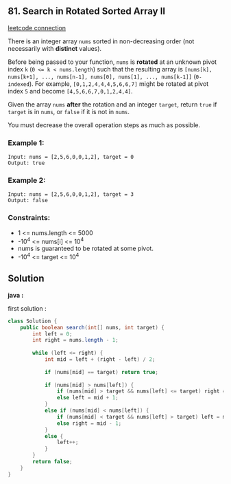 ## 81. Search in Rotated Sorted Array II

[leetcode connection](https://leetcode.com/problems/search-in-rotated-sorted-array-ii/)

There is an integer array `nums` sorted in non-decreasing order (not necessarily with **distinct** values).

Before being passed to your function, `nums` is **rotated** at an unknown pivot index `k` (`0 <= k < nums.length`) such that the resulting array is `[nums[k], nums[k+1], ..., nums[n-1], nums[0], nums[1], ..., nums[k-1]]` (`0-indexed`). For example, `[0,1,2,4,4,4,5,6,6,7]` might be rotated at pivot index `5` and become `[4,5,6,6,7,0,1,2,4,4]`.

Given the array `nums` **after** the rotation and an integer `target`, return `true` if `target` is in `nums`, or `false` if it is not in `nums`.

You must decrease the overall operation steps as much as possible.

### Example 1:
```
Input: nums = [2,5,6,0,0,1,2], target = 0
Output: true
```

### Example 2:
```
Input: nums = [2,5,6,0,0,1,2], target = 3
Output: false
```

### Constraints:

* 1 <= nums.length <= 5000
* -10<sup>4</sup> <= nums[i] <= 10<sup>4</sup>
* nums is guaranteed to be rotated at some pivot.
* -10<sup>4</sup> <= target <= 10<sup>4</sup>

## Solution

**java :**

first solution :
```java
class Solution {
    public boolean search(int[] nums, int target) {
        int left = 0;
        int right = nums.length - 1;
        
        while (left <= right) {
            int mid = left + (right - left) / 2;
            
            if (nums[mid] == target) return true;
            
            if (nums[mid] > nums[left]) {
                if (nums[mid] > target && nums[left] <= target) right = mid - 1;
                else left = mid + 1;
            }
            else if (nums[mid] < nums[left]) {
                if (nums[mid] < target && nums[left] > target) left = mid + 1;
                else right = mid - 1;
            }
            else {
                left++;
            }
        }
        return false;
    }
}
```